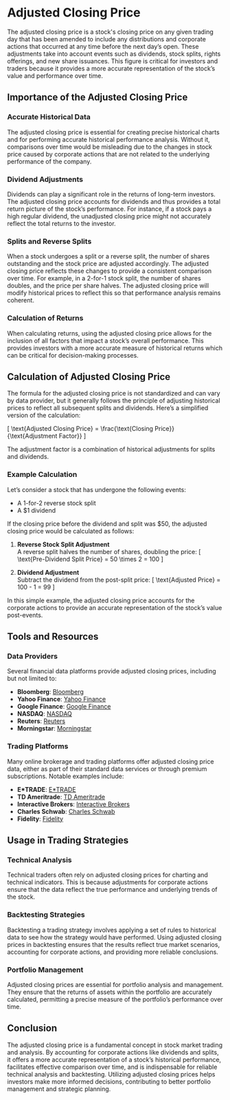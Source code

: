 # Adjusted Closing Price

The adjusted closing price is a stock's closing price on any given trading day that has been amended to include any distributions and corporate actions that occurred at any time before the next day’s open. These adjustments take into account events such as dividends, stock splits, rights offerings, and new share issuances. This figure is critical for investors and traders because it provides a more accurate representation of the stock’s value and performance over time.

## Importance of the Adjusted Closing Price

### Accurate Historical Data
The adjusted closing price is essential for creating precise historical charts and for performing accurate historical performance analysis. Without it, comparisons over time would be misleading due to the changes in stock price caused by corporate actions that are not related to the underlying performance of the company.

### Dividend Adjustments
Dividends can play a significant role in the returns of long-term investors. The adjusted closing price accounts for dividends and thus provides a total return picture of the stock’s performance. For instance, if a stock pays a high regular dividend, the unadjusted closing price might not accurately reflect the total returns to the investor.

### Splits and Reverse Splits
When a stock undergoes a split or a reverse split, the number of shares outstanding and the stock price are adjusted accordingly. The adjusted closing price reflects these changes to provide a consistent comparison over time. For example, in a 2-for-1 stock split, the number of shares doubles, and the price per share halves. The adjusted closing price will modify historical prices to reflect this so that performance analysis remains coherent.

### Calculation of Returns
When calculating returns, using the adjusted closing price allows for the inclusion of all factors that impact a stock’s overall performance. This provides investors with a more accurate measure of historical returns which can be critical for decision-making processes.

## Calculation of Adjusted Closing Price

The formula for the adjusted closing price is not standardized and can vary by data provider, but it generally follows the principle of adjusting historical prices to reflect all subsequent splits and dividends. Here’s a simplified version of the calculation:

\[ \text{Adjusted Closing Price} = \frac{\text{Closing Price}}{\text{Adjustment Factor}} \]

The adjustment factor is a combination of historical adjustments for splits and dividends. 

### Example Calculation

Let’s consider a stock that has undergone the following events:
- A 1-for-2 reverse stock split
- A $1 dividend

If the closing price before the dividend and split was $50, the adjusted closing price would be calculated as follows:

1. **Reverse Stock Split Adjustment**  
   A reverse split halves the number of shares, doubling the price:
   \[ \text{Pre-Dividend Split Price} = 50 \times 2 = 100 \]

2. **Dividend Adjustment**  
   Subtract the dividend from the post-split price:
   \[ \text{Adjusted Price} = 100 - 1 = 99 \]

In this simple example, the adjusted closing price accounts for the corporate actions to provide an accurate representation of the stock’s value post-events.

## Tools and Resources

### Data Providers

Several financial data platforms provide adjusted closing prices, including but not limited to:

- **Bloomberg**: [Bloomberg](https://www.bloomberg.com)
- **Yahoo Finance**: [Yahoo Finance](https://finance.yahoo.com)
- **Google Finance**: [Google Finance](https://www.google.com/finance)
- **NASDAQ**: [NASDAQ](https://www.nasdaq.com)
- **Reuters**: [Reuters](https://www.reuters.com)
- **Morningstar**: [Morningstar](https://www.morningstar.com)

### Trading Platforms
Many online brokerage and trading platforms offer adjusted closing price data, either as part of their standard data services or through premium subscriptions. Notable examples include:

- **E*TRADE**: [E*TRADE](https://www.etrade.com)
- **TD Ameritrade**: [TD Ameritrade](https://www.tdameritrade.com)
- **Interactive Brokers**: [Interactive Brokers](https://www.interactivebrokers.com)
- **Charles Schwab**: [Charles Schwab](https://www.schwab.com)
- **Fidelity**: [Fidelity](https://www.fidelity.com)

## Usage in Trading Strategies

### Technical Analysis
Technical traders often rely on adjusted closing prices for charting and technical indicators. This is because adjustments for corporate actions ensure that the data reflect the true performance and underlying trends of the stock.

### Backtesting Strategies
Backtesting a trading strategy involves applying a set of rules to historical data to see how the strategy would have performed. Using adjusted closing prices in backtesting ensures that the results reflect true market scenarios, accounting for corporate actions, and providing more reliable conclusions.

### Portfolio Management
Adjusted closing prices are essential for portfolio analysis and management. They ensure that the returns of assets within the portfolio are accurately calculated, permitting a precise measure of the portfolio’s performance over time.

## Conclusion

The adjusted closing price is a fundamental concept in stock market trading and analysis. By accounting for corporate actions like dividends and splits, it offers a more accurate representation of a stock’s historical performance, facilitates effective comparison over time, and is indispensable for reliable technical analysis and backtesting. Utilizing adjusted closing prices helps investors make more informed decisions, contributing to better portfolio management and strategic planning.